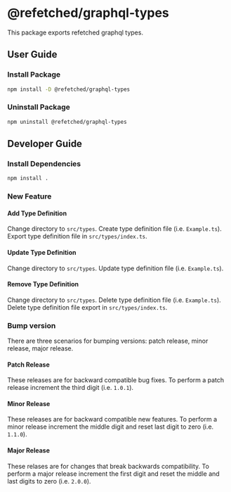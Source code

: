 # @refetched/graphql-types

This package exports refetched graphql types.

## User Guide

### Install Package

```bash
npm install -D @refetched/graphql-types
```

### Uninstall Package

```bash
npm uninstall @refetched/graphql-types
```

## Developer Guide

### Install Dependencies

```bash
npm install .
```

### New Feature

#### Add Type Definition

Change directory to `src/types`. Create type definition file (i.e. `Example.ts`). Export type definition file in `src/types/index.ts`.

#### Update Type Definition

Change directory to `src/types`. Update type definition file (i.e. `Example.ts`).

#### Remove Type Definition

Change directory to `src/types`. Delete type definition file (i.e. `Example.ts`). Delete type definition file export in `src/types/index.ts`.

### Bump version

There are three scenarios for bumping versions: patch release, minor release, major release.

#### Patch Release

These releases are for backward compatible bug fixes. To perform a patch release increment the third digit (i.e. `1.0.1`).

#### Minor Release

These releases are for backward compatible new features. To perform a minor release increment the middle digit and reset last digit to zero (i.e. `1.1.0`).

#### Major Release

These relases are for changes that break backwards compatibility. To perform a major release increment the first digit and reset the middle and last digits to zero (i.e. `2.0.0`).
